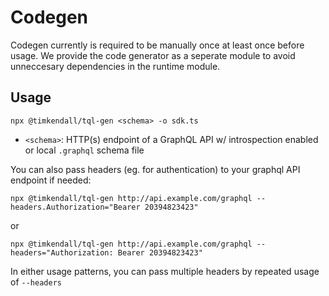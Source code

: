 # Codegen

Codegen currently is required to be manually once at least once before usage. We provide the code generator as a seperate module to avoid unneccesary dependencies in the runtime module.

## Usage

`npx @timkendall/tql-gen <schema> -o sdk.ts`

- `<schema>`: HTTP(s) endpoint of a GraphQL API w/ introspection enabled or local `.graphql` schema file

You can also pass headers (eg. for authentication) to your graphql API endpoint if needed:

`npx @timkendall/tql-gen http://api.example.com/graphql --headers.Authorization="Bearer 20394823423"`

or

`npx @timkendall/tql-gen http://api.example.com/graphql --headers="Authorization: Bearer 20394823423"`

In either usage patterns, you can pass multiple headers by repeated usage of `--headers`
